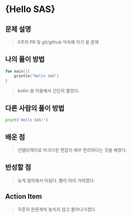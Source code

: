 # {Hello SAS}

## 문제 설명

> 0주차 PR 및 git/github 익숙해 지기 용 문제

## 나의 풀이 방법

```kotlin
fun main(){
    println("Hello SAS")
}
```
> kotlin 을 이용해서 간단히 풀었다.

## 다른 사람의 풀이 방법

```python
print('Hello SAS!')
``` 

## 배운 점

>  인텔리제이로 마크다운 편집이 매우 편리하다는 것을 배웠다.

## 반성할 점

> 늦게 참여해서 아쉽다. 빨리 따라 가야겠다.

## Action Item

> 꾸준히 한문제씩 놓치지 않고 풀어나가겠다
